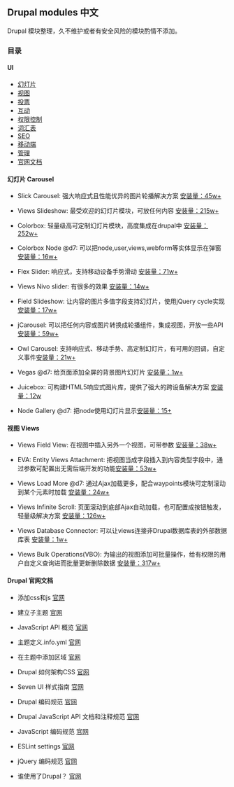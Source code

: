## Drupal modules 中文
Drupal 模块整理，久不维护或者有安全风险的模块酌情不添加。

### 目录

#### UI
 - [幻灯片](#carousel)
 - [视图](#views)
 - [投票](#vote)
 - [互动](#active)
 - [权限控制](#permissions)
 - [词汇表](#taxonomy)
 - [SEO](#seo)
 - [移动端](#mobile)
 - [管理](#manage)
 - [官网文档](#doc)





<h4 id="carousel">幻灯片 Carousel</h4>

* Slick Carousel: 强大响应式且性能优异的图片轮播解决方案 [安装量：45w+](https://www.drupal.org/project/slick)

* Views Slideshow: 最受欢迎的幻灯片模块，可放任何内容 [安装量：215w+](https://www.drupal.org/project/views_slideshow)

* Colorbox: 轻量级高可定制幻灯片模块，高度集成在drupal中 [安装量：252w+](https://www.drupal.org/project/colorbox)

* Colorbox Node @d7: 可以把node,user,views,webform等实体显示在弹窗 [安装量：16w+](https://www.drupal.org/project/colorbox_node)

* Flex Slider: 响应式，支持移动设备手势滑动 [安装量：71w+](https://www.drupal.org/project/flexslider)

* Views Nivo slider: 有很多的效果 [安装量：14w+](https://www.drupal.org/project/views_nivo_slider)

* Field Slideshow: 让内容的图片多值字段支持幻灯片，使用jQuery cycle实现 [安装量：17w+](https://www.drupal.org/project/field_slideshow)

* jCarousel: 可以把任何内容或图片转换成轮播组件，集成视图，开放一些API [安装量：59w+](https://www.drupal.org/project/jcarousel)

* Owl Carousel: 支持响应式、移动手势、高定制幻灯片，有可用的回调，自定义事件[安装量：21w+](https://www.drupal.org/project/owlcarousel)

* Vegas @d7: 给页面添加全屏的背景图片幻灯片 [安装量：1w+](https://www.drupal.org/project/vegas)

* Juicebox: 可构建HTML5响应式图片库，提供了强大的跨设备解决方案 [安装量：12w](https://www.drupal.org/project/juicebox)

* Node Gallery @d7: 把node使用幻灯片显示[安装量：15+](https://www.drupal.org/project/node_gallery)

<h4 id="views">视图 Views</h4>

* Views Field View: 在视图中插入另外一个视图，可带参数 [安装量：38w+](https://www.drupal.org/project/views_field_view)

* EVA: Entity Views Attachment: 把视图当成字段插入到内容类型字段中，通过参数可配置出无需后端开发的功能[安装量：53w+](https://www.drupal.org/project/eva)

* Views Load More @d7: 通过Ajax加载更多，配合waypoints模块可定制滚动到某个元素时加载 [安装量：24w+](https://www.drupal.org/project/views_load_more)

* Views Infinite Scroll: 页面滚动到底部Ajax自动加载，也可配置成按钮触发，轻量级解决方案 [安装量：126w+](https://www.drupal.org/project/views_infinite_scroll)

* Views Database Connector: 可以让views连接非Drupal数据库表的外部数据库表 [安装量：1w+](https://www.drupal.org/project/views_database_connector)

* Views Bulk Operations(VBO): 为输出的视图添加可批量操作，给有权限的用户自定义查询进而批量更新删除数据 [安装量：317w+](https://www.drupal.org/project/views_bulk_operations)

<h4 id="doc">Drupal 官网文档</h4>
 
* 添加css和js [官网](https://www.drupal.org/docs/8/theming/adding-stylesheets-css-and-javascript-js-to-a-drupal-8-theme)

* 建立子主题 [官网](https://www.drupal.org/docs/8/theming-drupal-8/creating-a-drupal-8-sub-theme-or-sub-theme-of-sub-theme)

* JavaScript API 概览 [官网](https://www.drupal.org/docs/7/api/javascript-api/javascript-api-overview)

* 主题定义.info.yml [官网](https://www.drupal.org/docs/8/theming-drupal-8/defining-a-theme-with-an-infoyml-file)

* 在主题中添加区域 [官网](https://www.drupal.org/docs/8/theming/adding-regions-to-a-theme)

* Drupal 如何架构CSS [官网](https://www.drupal.org/docs/develop/standards/css/css-architecture-for-drupal-8)

* Seven UI 样式指南 [官网](https://groups.drupal.org/node/283223)

* Drupal 编码规范 [官网](https://www.drupal.org/docs/develop/standards)

* Drupal JavaScript API 文档和注释规范 [官网](https://www.drupal.org/docs/develop/standards/javascript/javascript-api-documentation-and-comment-standards)

* JavaScript 编码规范 [官网](https://www.drupal.org/docs/develop/standards/javascript/javascript-coding-standards)

* ESLint settings [官网](https://www.drupal.org/docs/develop/standards/javascript/eslint-settings)

* jQuery 编码规范 [官网](https://www.drupal.org/docs/develop/standards/javascript/jquery-coding-standards)

* 谁使用了Drupal？ [官网](https://www.drupal.com/showcases)
